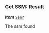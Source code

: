 

### Get SSM: Result





  
<article>

***item*** [`Ssm?`](/docs/ssm-chaincode-models--page#signing-state-machine) 

The ssm found

</article>

